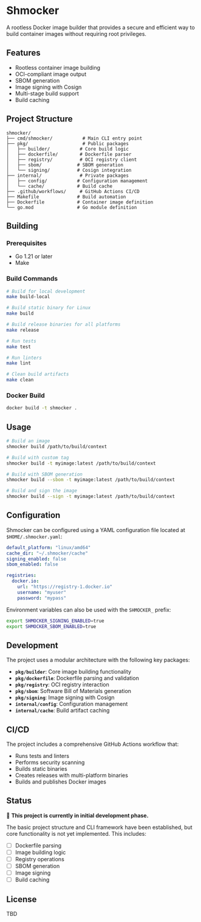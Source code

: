 # Shmocker

A rootless Docker image builder that provides a secure and efficient way to build container images without requiring root privileges.

## Features

- Rootless container image building
- OCI-compliant image output
- SBOM generation
- Image signing with Cosign
- Multi-stage build support
- Build caching

## Project Structure

```
shmocker/
├── cmd/shmocker/           # Main CLI entry point
├── pkg/                    # Public packages
│   ├── builder/           # Core build logic
│   ├── dockerfile/        # Dockerfile parser
│   ├── registry/          # OCI registry client
│   ├── sbom/             # SBOM generation
│   └── signing/          # Cosign integration
├── internal/              # Private packages
│   ├── config/           # Configuration management
│   └── cache/            # Build cache
├── .github/workflows/     # GitHub Actions CI/CD
├── Makefile              # Build automation
├── Dockerfile            # Container image definition
└── go.mod                # Go module definition
```

## Building

### Prerequisites

- Go 1.21 or later
- Make

### Build Commands

```bash
# Build for local development
make build-local

# Build static binary for Linux
make build

# Build release binaries for all platforms
make release

# Run tests
make test

# Run linters
make lint

# Clean build artifacts
make clean
```

### Docker Build

```bash
docker build -t shmocker .
```

## Usage

```bash
# Build an image
shmocker build /path/to/build/context

# Build with custom tag
shmocker build -t myimage:latest /path/to/build/context

# Build with SBOM generation
shmocker build --sbom -t myimage:latest /path/to/build/context

# Build and sign the image
shmocker build --sign -t myimage:latest /path/to/build/context
```

## Configuration

Shmocker can be configured using a YAML configuration file located at `$HOME/.shmocker.yaml`:

```yaml
default_platform: "linux/amd64"
cache_dir: "~/.shmocker/cache"
signing_enabled: false
sbom_enabled: false

registries:
  docker.io:
    url: "https://registry-1.docker.io"
    username: "myuser"
    password: "mypass"
```

Environment variables can also be used with the `SHMOCKER_` prefix:

```bash
export SHMOCKER_SIGNING_ENABLED=true
export SHMOCKER_SBOM_ENABLED=true
```

## Development

The project uses a modular architecture with the following key packages:

- **`pkg/builder`**: Core image building functionality
- **`pkg/dockerfile`**: Dockerfile parsing and validation
- **`pkg/registry`**: OCI registry interaction
- **`pkg/sbom`**: Software Bill of Materials generation
- **`pkg/signing`**: Image signing with Cosign
- **`internal/config`**: Configuration management
- **`internal/cache`**: Build artifact caching

## CI/CD

The project includes a comprehensive GitHub Actions workflow that:

- Runs tests and linters
- Performs security scanning
- Builds static binaries
- Creates releases with multi-platform binaries
- Builds and publishes Docker images

## Status

🚧 **This project is currently in initial development phase.**

The basic project structure and CLI framework have been established, but core functionality is not yet implemented. This includes:

- [ ] Dockerfile parsing
- [ ] Image building logic
- [ ] Registry operations
- [ ] SBOM generation
- [ ] Image signing
- [ ] Build caching

## License

TBD